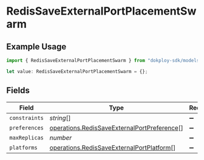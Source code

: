 # RedisSaveExternalPortPlacementSwarm

## Example Usage

```typescript
import { RedisSaveExternalPortPlacementSwarm } from "dokploy-sdk/models/operations";

let value: RedisSaveExternalPortPlacementSwarm = {};
```

## Fields

| Field                                                                                                      | Type                                                                                                       | Required                                                                                                   | Description                                                                                                |
| ---------------------------------------------------------------------------------------------------------- | ---------------------------------------------------------------------------------------------------------- | ---------------------------------------------------------------------------------------------------------- | ---------------------------------------------------------------------------------------------------------- |
| `constraints`                                                                                              | *string*[]                                                                                                 | :heavy_minus_sign:                                                                                         | N/A                                                                                                        |
| `preferences`                                                                                              | [operations.RedisSaveExternalPortPreference](../../models/operations/redissaveexternalportpreference.md)[] | :heavy_minus_sign:                                                                                         | N/A                                                                                                        |
| `maxReplicas`                                                                                              | *number*                                                                                                   | :heavy_minus_sign:                                                                                         | N/A                                                                                                        |
| `platforms`                                                                                                | [operations.RedisSaveExternalPortPlatform](../../models/operations/redissaveexternalportplatform.md)[]     | :heavy_minus_sign:                                                                                         | N/A                                                                                                        |